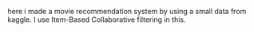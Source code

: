 here i made a movie recommendation system by using a small data from kaggle.
I use Item-Based Collaborative filtering in this.
